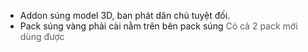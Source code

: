 * Addon súng model 3D, ban phát dân chủ tuyệt đối.
* Pack súng vàng phải cài nằm trên bên pack súng
<span style="color:#5e5e5e;">Có cả 2 pack mới dùng được</span>
